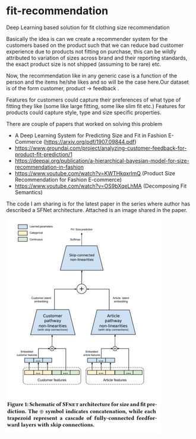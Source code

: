 # fit-recommendation
Deep Learning based solution for fit clothing size recommendation

Basically the idea is can we create a recommender system for the customers based on the product such that we can reduce bad customer experience due to products not fitting on purchase, this can be wildly attributed to variation of sizes across brand and their reporting standards, the exact product size is not shipped (assuming to be rare) etc.

Now, the recommendation like in any generic case is a function of the person and the items he/she likes and so will be the case here.Our dataset is of the form customer, product -> feedback .

Features for customers could capture their preferences of what type of fitting they like (some like large fitting, some like slim fit etc.) Features for products could capture style, type and size specific properties.

There are couple of papers that worked on solving this problem

- A Deep Learning System for Predicting Size and Fit in Fashion E-Commerce (https://arxiv.org/pdf/1907.09844.pdf)
- https://www.groundai.com/project/analyzing-customer-feedback-for-product-fit-prediction/1
- https://deepai.org/publication/a-hierarchical-bayesian-model-for-size-recommendation-in-fashion
- https://www.youtube.com/watch?v=KWTHkqxrlmQ (Product Size Recommendation for Fashion E-commerce)
- https://www.youtube.com/watch?v=OS9bXqeLhMA (Decomposing Fit Semantics)

The code I am sharing is for the latest paper in the series where author has described a SFNet architecture. Attached is an image shared in the paper.

![SFNet Architecture](images/SFNet_Arch.JPG)
